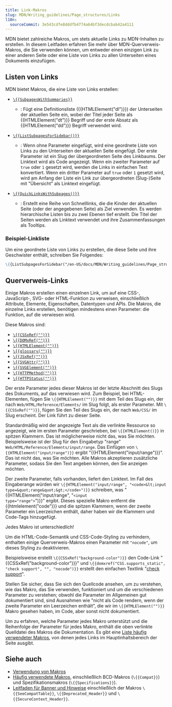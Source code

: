 ```yaml
---
title: Link-Makros
slug: MDN/Writing_guidelines/Page_structures/Links
l10n:
  sourceCommit: 3e543cdfe8dddfb4774a64bf3decdcbab42a4111
---
```


MDN bietet zahlreiche Makros, um stets aktuelle Links zu MDN-Inhalten zu erstellen. In diesem Leitfaden erfahren Sie mehr über MDN-Querverweis-Makros, die Sie verwenden können, um entweder einen einzigen Link zu einer anderen Seite oder eine Liste von Links zu allen Unterseiten eines Dokuments einzufügen.

## Listen von Links

MDN bietet Makros, die eine Liste von Links erstellen:

- [`\{{SubpagesWithSummaries}}`](https://github.com/mdn/rari/blob/main/crates/rari-doc/src/templ/templs/subpages_with_summaries.rs)

  - : Fügt eine Definitionsliste ({{HTMLElement("dl")}}) der Unterseiten der aktuellen Seite ein, wobei der Titel jeder Seite als {{HTMLElement("dt")}} Begriff und der erste Absatz als {{HTMLElement("dd")}} Begriff verwendet wird.

- [`\{{ListSubpagesForSidebar()}}`](https://github.com/mdn/rari/blob/main/crates/rari-doc/src/templ/templs/list_subpages_for_sidebar.rs)

  - : Wenn ohne Parameter eingefügt, wird eine geordnete Liste von Links zu den Unterseiten der aktuellen Seite eingefügt. Der erste Parameter ist ein Slug der übergeordneten Seite des Linkbaums. Der Linktext wird als Code angezeigt. Wenn ein zweiter Parameter auf `true` oder `1` gesetzt wird, werden die Links in einfachen Text konvertiert. Wenn ein dritter Parameter auf `true` oder `1` gesetzt wird, wird am Anfang der Liste ein Link zur übergeordneten (Slug-)Seite mit "Übersicht" als Linktext eingefügt.

- [`\{{QuickLinksWithSubpages()}}`](https://github.com/mdn/rari/blob/main/crates/rari-doc/src/templ/templs/quick_links_with_subpages.rs)
  - : Erstellt eine Reihe von Schnelllinks, die die Kinder der aktuellen Seite (oder der angegebenen Seite) als Ziel verwenden. Es werden hierarchische Listen bis zu zwei Ebenen tief erstellt. Die Titel der Seiten werden als Linktext verwendet und ihre Zusammenfassungen als Tooltips.

### Beispiel-Linkliste

Um eine geordnete Liste von Links zu erstellen, die diese Seite und ihre Geschwister enthält, schreiben Sie Folgendes:

```md
\{{ListSubpagesForSidebar("/en-US/docs/MDN/Writing_guidelines/Page_structures/Macros", 1)}}
```

## Querverweis-Links

Einige Makros erstellen einen einzelnen Link, um auf eine CSS-, JavaScript-, SVG- oder HTML-Funktion zu verweisen, einschließlich Attribute, Elemente, Eigenschaften, Datentypen und APIs. Die Makros, die einzelne Links erstellen, benötigen mindestens einen Parameter: die Funktion, auf die verwiesen wird.

Diese Makros sind:

- [`\{{CSSxRef("")}}`](https://github.com/mdn/rari/blob/main/crates/rari-doc/src/templ/templs/links/cssxref.rs)
- [`\{{DOMxRef("")}}`](https://github.com/mdn/rari/blob/main/crates/rari-doc/src/templ/templs/links/domxref.rs)
- [`\{{HTMLElement("")}}`](https://github.com/mdn/rari/blob/main/crates/rari-doc/src/templ/templs/links/htmlxref.rs)
- [`\{{glossary("")}}`](https://github.com/mdn/rari/blob/main/crates/rari-doc/src/templ/templs/glossary.rs)
- [`\{{JSxRef("")}}`](https://github.com/mdn/rari/blob/main/crates/rari-doc/src/templ/templs/links/jsxref.rs)
- [`\{{SVGAttr("")}}`](https://github.com/mdn/rari/blob/main/crates/rari-doc/src/templ/templs/links/svgattr.rs)
- [`\{{SVGElement("")}}`](https://github.com/mdn/rari/blob/main/crates/rari-doc/src/templ/templs/links/svgxref.rs)
- [`\{{HTTPMethod("")}}`](https://github.com/mdn/rari/blob/main/crates/rari-doc/src/templ/templs/links/http.rs)
- [`\{{HTTPStatus("")}}`](https://github.com/mdn/rari/blob/main/crates/rari-doc/src/templ/templs/links/http.rs)

Der erste Parameter jedes dieser Makros ist der letzte Abschnitt des Slugs des Dokuments, auf das verwiesen wird. Zum Beispiel, bei HTML-Elementen, fügen Sie `\{{HTMLElement("")}}` mit dem Teil des Slugs ein, der nach `Web/HTML/Reference/Elements/` im Slug folgt, als erster Parameter. Mit `\{{CSSxRef("")}}`, fügen Sie den Teil des Slugs ein, der nach `Web/CSS/` im Slug erscheint. Der Link führt zu dieser Seite.

Standardmäßig wird der angezeigte Text als die verlinkte Ressource so angezeigt, wie im ersten Parameter geschrieben, bei `\{{HTMLElement()}}` in spitzen Klammern. Das ist möglicherweise nicht das, was Sie möchten. Beispielsweise ist der Slug für den Eingabetyp "range" `Web/HTML/Reference/Elements/input/range`. Das Einfügen von `\{{HTMLElement("input/range")}}` ergibt "{{HTMLElement("input/range")}}". Das ist nicht das, was Sie möchten. Alle Makros akzeptieren zusätzliche Parameter, sodass Sie den Text angeben können, den Sie anzeigen möchten.

Der zweite Parameter, falls vorhanden, liefert den Linktext. Im Fall des Eingaberange würden wir `\{{HTMLElement("input/range", "<code>&lt;input type=&quot;range&quot;&gt;</code>")}}` schreiben, was "{{HTMLElement("input/range", "<code>&lt;input type=&quot;range&quot;&gt;</code>")}}" ergibt. Dieses spezielle Makro entfernt die {{htmlelement("code")}} und die spitzen Klammern, wenn der zweite Parameter ein Leerzeichen enthält, daher haben wir die Klammern und Code-Tags hinzugefügt.

Jedes Makro ist unterschiedlich!

Um die HTML-Code-Semantik und CSS-Code-Styling zu verhindern, enthalten einige Querverweis-Makros einen Parameter mit `"nocode"`, um dieses Styling zu deaktivieren.

Beispielsweise erstellt `\{{CSSxRef("background-color")}}` den Code-Link "{{CSSxRef("background-color")}}" und `\{{domxref("CSS.supports_static", "check support", "", "nocode")}}` erstellt den einfachen Textlink "[check support](/de/docs/Web/API/CSS/supports_static)".

Stellen Sie sicher, dass Sie sich den Quellcode ansehen, um zu verstehen, wie das Makro, das Sie verwenden, funktioniert und um die verschiedenen Parameter zu verstehen; obwohl die Parameter im Allgemeinen gut dokumentiert sind, sind Ausnahmen wie "nicht als Code rendern, wenn der zweite Parameter ein Leerzeichen enthält", die wir im `\{{HTMLElement("")}}` Makro gesehen haben, im Code, aber sonst nicht dokumentiert.

Um zu erfahren, welche Parameter jedes Makro unterstützt und die Reihenfolge der Parameter für jedes Makro, enthält die oben verlinkte Quelldatei des Makros die Dokumentation. Es gibt eine [Liste häufig verwendeter Makros](/de/docs/MDN/Writing_guidelines/Page_structures/Macros/Commonly_used_macros), von denen jedes Links im Hauptinhaltsbereich der Seite ausgibt.

## Siehe auch

- [Verwendung von Makros](/de/docs/MDN/Writing_guidelines/Page_structures/Macros)
- [Häufig verwendete Makros](/de/docs/MDN/Writing_guidelines/Page_structures/Macros/Commonly_used_macros), einschließlich BCD-Makros (`\{{Compat}}`) und Spezifikationsmakros (`\{{Specifications}}`).
- [Leitfaden für Banner und Hinweise](/de/docs/MDN/Writing_guidelines/Page_structures/Banners_and_notices) einschließlich der Makros `\{{SeeCompatTable}}`, `\{{Deprecated_Header}}` und `\{{SecureContext_Header}}`.
